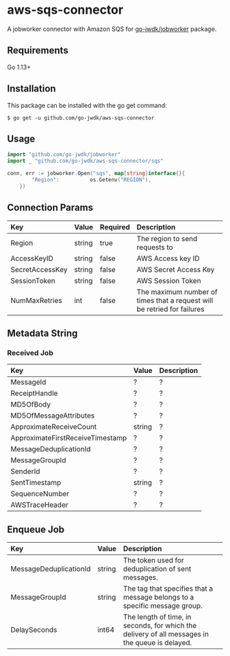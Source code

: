 # aws-sqs-connector

A jobworker connector with Amazon SQS for [go-jwdk/jobworker](https://github.com/go-jwdk/jobworker) package.

## Requirements

Go 1.13+

## Installation

This package can be installed with the go get command:

```
$ go get -u github.com/go-jwdk/aws-sqs-connector
```

## Usage

```go
import "github.com/go-jwdk/jobworker"
import _ "github.com/go-jwdk/aws-sqs-connector/sqs"

conn, err := jobworker.Open("sqs", map[string]interface{}{
		"Region":          os.Getenv("REGION"),
	})
```

## Connection Params

| Key | Value | Required | Description |
|:---|:---|:---|:---|
|Region |string |true |The region to send requests to |
|AccessKeyID |string |false |AWS Access key ID |
|SecretAccessKey |string |false |AWS Secret Access Key |
|SessionToken |string |false |AWS Session Token |
|NumMaxRetries |int |false |The maximum number of times that a request will be retried for failures |


## Metadata String

### Received Job

| Key | Value | Description |
|:---|:---|:---|
|MessageId |? |? |
|ReceiptHandle |? |? |
|MD5OfBody |? |? |
|MD5OfMessageAttributes |? |? |
|ApproximateReceiveCount |string |? |
|ApproximateFirstReceiveTimestamp |? |? |
|MessageDeduplicationId |? |? |
|MessageGroupId |? |? |
|SenderId |? |? |
|SentTimestamp |string |? |
|SequenceNumber |? |? |
|AWSTraceHeader |? |? |

## Enqueue Job

| Key | Value | Description |
|:---|:---|:---|
|MessageDeduplicationId |string |The token used for deduplication of sent messages. |
|MessageGroupId |string |The tag that specifies that a message belongs to a specific message group. |
|DelaySeconds |int64 |The length of time, in seconds, for which the delivery of all messages in the queue is delayed. |